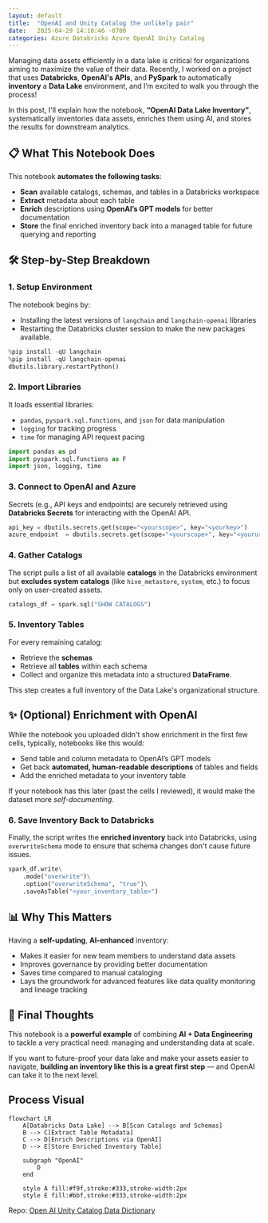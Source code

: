 ```yaml
---
layout: default
title:  "OpenAI and Unity Catalog the unlikely pair"
date:   2025-04-29 14:10:46 -0700
categories: Azure Databricks Azure OpenAI Unity Catalog
---
```


Managing data assets efficiently in a data lake is critical for organizations aiming to maximize the value of their data. Recently, I worked on a project that uses **Databricks**, **OpenAI's APIs**, and **PySpark** to automatically **inventory** a **Data Lake** environment, and I’m excited to walk you through the process!

In this post, I'll explain how the notebook, **“OpenAI Data Lake Inventory”**, systematically inventories data assets, enriches them using AI, and stores the results for downstream analytics.


## 📋 What This Notebook Does

This notebook **automates the following tasks**:
- **Scan** available catalogs, schemas, and tables in a Databricks workspace
- **Extract** metadata about each table
- **Enrich** descriptions using **OpenAI’s GPT models** for better documentation
- **Store** the final enriched inventory back into a managed table for future querying and reporting


## 🛠️ Step-by-Step Breakdown

### 1. Setup Environment
The notebook begins by:
- Installing the latest versions of `langchain` and `langchain-openai` libraries
- Restarting the Databricks cluster session to make the new packages available.

```python
%pip install -qU langchain
%pip install -qU langchain-openai
dbutils.library.restartPython()
```

### 2. Import Libraries
It loads essential libraries:
- `pandas`, `pyspark.sql.functions`, and `json` for data manipulation
- `logging` for tracking progress
- `time` for managing API request pacing

```python
import pandas as pd
import pyspark.sql.functions as F
import json, logging, time
```

### 3. Connect to OpenAI and Azure
Secrets (e.g., API keys and endpoints) are securely retrieved using **Databricks Secrets** for interacting with the OpenAI API.

```python
api_key = dbutils.secrets.get(scope="<yourscope>", key="<yourkey>")
azure_endpoint  = dbutils.secrets.get(scope="<yourscope>", key="<youruri>")
```

### 4. Gather Catalogs
The script pulls a list of all available **catalogs** in the Databricks environment but **excludes system catalogs** (like `hive_metastore`, `system`, etc.) to focus only on user-created assets.

```python
catalogs_df = spark.sql("SHOW CATALOGS")
```

### 5. Inventory Tables
For every remaining catalog:
- Retrieve the **schemas**
- Retrieve all **tables** within each schema
- Collect and organize this metadata into a structured **DataFrame**.

This step creates a full inventory of the Data Lake's organizational structure.



## ✨ (Optional) Enrichment with OpenAI

While the notebook you uploaded didn't show enrichment in the first few cells, typically, notebooks like this would:
- Send table and column metadata to OpenAI’s GPT models
- Get back **automated, human-readable descriptions** of tables and fields
- Add the enriched metadata to your inventory table

If your notebook has this later (past the cells I reviewed), it would make the dataset more *self-documenting*.


### 6. Save Inventory Back to Databricks
Finally, the script writes the **enriched inventory** back into Databricks, using `overwriteSchema` mode to ensure that schema changes don't cause future issues.

```python
spark_df.write\
    .mode("overwrite")\
    .option("overwriteSchema", "true")\
    .saveAsTable("<your_inventory_table>")
```


## 📊 Why This Matters

Having a **self-updating**, **AI-enhanced** inventory:
- Makes it easier for new team members to understand data assets
- Improves governance by providing better documentation
- Saves time compared to manual cataloging
- Lays the groundwork for advanced features like data quality monitoring and lineage tracking

## 🚀 Final Thoughts

This notebook is a **powerful example** of combining **AI + Data Engineering** to tackle a very practical need: managing and understanding data at scale.

If you want to future-proof your data lake and make your assets easier to navigate, **building an inventory like this is a great first step** — and OpenAI can take it to the next level.

## Process Visual

```mermaid
flowchart LR
    A[Databricks Data Lake] --> B[Scan Catalogs and Schemas]
    B --> C[Extract Table Metadata]
    C --> D[Enrich Descriptions via OpenAI]
    D --> E[Store Enriched Inventory Table]

    subgraph "OpenAI"
        D
    end

    style A fill:#f9f,stroke:#333,stroke-width:2px
    style E fill:#bbf,stroke:#333,stroke-width:2px
```
Repo: <a href="https://github.com/dspriggs-ds/djs_open_ai_dd">Open AI Unity Catalog Data Dictionary</a>
